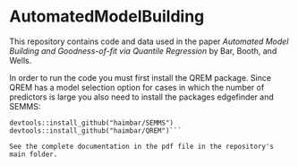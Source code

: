 # AutomatedModelBuilding

This repository contains code and data used in the paper *Automated Model Building and Goodness-of-fit via Quantile Regression* by Bar, Booth, and Wells.

In order to run the code you must first install the QREM package. Since QREM has a model selection option for cases in which the number of predictors is large you also need to install the packages edgefinder and SEMMS:

```devtools::install_github("haimbar/edgefinder")
devtools::install_github("haimbar/SEMMS")
devtools::install_github("haimbar/QREM")```

See the complete documentation in the pdf file in the repository's main folder.